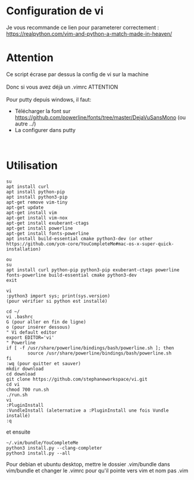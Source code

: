 # Configuration de vi
Je vous recommande ce lien pour parameterer correctement :<br />
https://realpython.com/vim-and-python-a-match-made-in-heaven/

# Attention
Ce script écrase par dessus la config de vi sur la machine<br />
<br />
Donc si vous avez déjà un .vimrc ATTENTION<br />
<br />
Pour putty depuis windows, il faut:
- Télécharger la font sur https://github.com/powerline/fonts/tree/master/DejaVuSansMono (ou autre ../)<br />
- La configurer dans putty<br />
<br />

# Utilisation
````
su
apt install curl
apt install python-pip
apt install python3-pip
apt-get remove vim-tiny
apt-get update
apt-get install vim
apt-get install vim-nox
apt-get install exuberant-ctags
apt-get install powerline
apt-get install fonts-powerline
apt install build-essential cmake python3-dev (or other https://github.com/ycm-core/YouCompleteMe#mac-os-x-super-quick-installation)

ou
su
apt install curl python-pip python3-pip exuberant-ctags powerline fonts-powerline build-essential cmake python3-dev
exit

vi
:python3 import sys; print(sys.version)
(pour vérifier si python est installé)

cd ~/
vi .bashrc
G (pour aller en fin de ligne)
o (pour insérer dessous)
" Vi default editor
export EDITOR='vi'
" Powerline
if [ -f /usr/share/powerline/bindings/bash/powerline.sh ]; then
        source /usr/share/powerline/bindings/bash/powerline.sh
fi
:wq (pour quitter et sauver)
mkdir download
cd download
git clone https://github.com/stephaneworkspace/vi.git
cd vi
chmod 700 run.sh
./run.sh
vi
:PluginInstall
:VundleInstall (aleternative a :PluginInstall une fois Vundle installé)
:q
````
et ensuite
````
~/.vim/bundle/YouCompleteMe
python3 install.py --clang-completer
python3 install.py --all

````
Pour debian et ubuntu desktop, mettre le dossier .vim/bundle dans vim/bundle et changer le .vimrc pour qu'il pointe vers vim et nom pas .vim
